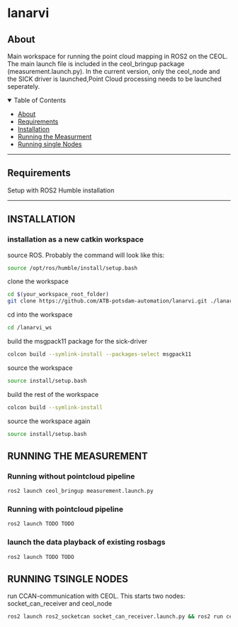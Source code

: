 # lanarvi

## About
Main workspace for running the point cloud mapping in ROS2 on the CEOL.
The main launch file is included in the ceol_bringup package (measurement.launch.py).
In the current version, only the ceol_node and the SICK driver is launched,Point Cloud processing needs to be launched seperately.

<details open="open">
<summary>Table of Contents</summary>

- [About](#about)
- [Requirements](#requirements)
- [Installation](#installation)
- [Running the Measurment](#running-the-measurement)
- [Running single Nodes](#running-single-nodes)
</details>

-------------------------------------------------------------------------------------
## Requirements
Setup with ROS2 Humble installation

-------------------------------------------------------------------------------------

## INSTALLATION

### installation as a new catkin workspace 

source ROS. Probably the command will look like this:
```sh
source /opt/ros/humble/install/setup.bash
```
clone the workspace

```sh
cd $(your_workspace_root_folder)
git clone https://github.com/ATB-potsdam-automation/lanarvi.git ./lanarvi_ws/
```
cd into the workspace
```sh
cd /lanarvi_ws
```
build the msgpack11 package for the sick-driver
```sh
colcon build --symlink-install --packages-select msgpack11
```
source the workspace
```sh
source install/setup.bash
```
build the rest of the workspace
```sh
colcon build --symlink-install
```
source the workspace again
```sh
source install/setup.bash
```

## RUNNING THE MEASUREMENT

### Running without pointcloud pipeline
```sh
ros2 launch ceol_bringup measurement.launch.py
```

### Running with pointcloud pipeline
```sh
ros2 launch TODO TODO
```

### launch the data playback of existing rosbags
```sh
ros2 launch TODO TODO
```

## RUNNING TSINGLE NODES 

run CCAN-communication with CEOL. This starts two nodes: socket_can_receiver and ceol_node
```sh
ros2 launch ros2_socketcan socket_can_receiver.launch.py && ros2 run ceol_base ceol_node
```

